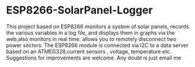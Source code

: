 # ESP8266-SolarPanel-Logger
This project based on ESP8266 monitors a system of solar panels, 
records the various variables in a log file, and displays them 
in graphs via the web,also monitors in real time. 
allows you to remotely disconnect two power sectors. 
The ESP8266 module is connected via I2C to a data server 
based on an ATMEG328,current sensors , voltage, temperature etc.
Suggestions for improvements are welcome.
Any doubt is just email me
